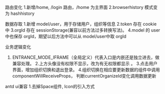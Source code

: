 路由变化 1.新增/home, /login 路由，/home 为主界面
2.browserhistory 模式变为 hashhistory

数据存取 
1.新增 model/user，用于存储用户，组织等信息
2.token 存在 cookie 中
3.orgId 存在 sessionStorage(兼容以前方法过多转换写法)。
4.model 的 user 中也保存 orgId，期望以后方法中可以从 model/user中取 orgId

业务逻辑变化 
1. ENTRANCE_MODE_IFRAME（全局定义）代表入口是内嵌还是独立进去，做兼容处理。
2.上方头像没有权限不显示，改为有无权限都显示 。
3.点击用户界面，增加组织切换和退出登录。
4.组织切换在相应要更新数据的组件中调用componentWillReceiveProps， 判断currentOrganizeId变化调用数据更新

antd ui兼容
1.去掉Space组件, Icon的引入方式
